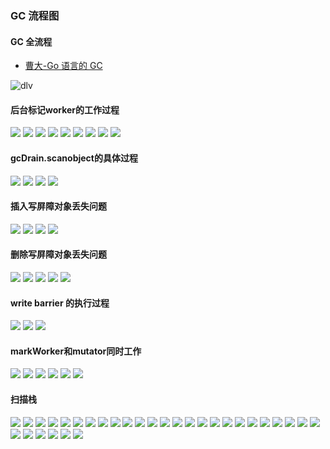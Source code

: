 <link rel="stylesheet" href="../images/ideal-image-slider.css">
<link rel="stylesheet" href="../images/ideal-default-theme.css">
<script src="../images/ideal-image-slider.js"></script>
<script src="../images/ideal-iis-bullet-nav.js"></script>

### GC 流程图

#### GC 全流程
* [曹大-Go 语言的 GC](https://time.geekbang.org/column/article/484271)

![dlv](../images/gc-alltime.png)

#### 后台标记worker的工作过程

<div class="IdealImageSlider">
    <img src="../images/gc-mark/1649752192-1.jpg" />
    <img src="../images/gc-mark/1649752193-2.jpg" />
    <img src="../images/gc-mark/1649752193-3.jpg" />
    <img src="../images/gc-mark/1649752193-4.jpg" />
    <img src="../images/gc-mark/1649752194-5.jpg" />
    <img src="../images/gc-mark/1649752194-6.jpg" />
    <img src="../images/gc-mark/1649752194-7.jpg" />
    <img src="../images/gc-mark/1649752195-8.jpg" />
    <img src="../images/gc-mark/1649752195-9.jpg" />
</div>

#### gcDrain.scanobject的具体过程

<div class="IdealImageSlider">
    <img src="../images/gc-scanobject/1649753414-1.jpg" />
    <img src="../images/gc-scanobject/1649753414-2.jpg" />
    <img src="../images/gc-scanobject/1649753415-3.jpg" />
    <img src="../images/gc-scanobject/1649753415-4.jpg" />
</div>

#### 插入写屏障对象丢失问题

<div class="IdealImageSlider">
    <img src="../images/insert-barrier/1649748070-1.jpg" />
    <img src="../images/insert-barrier/1649748071-2.jpg" />
    <img src="../images/insert-barrier/1649748071-3.jpg" />
    <img src="../images/insert-barrier/1649748072-4.jpg" />
</div>

#### 删除写屏障对象丢失问题

<div class="IdealImageSlider">
    <img src="../images/delete-barrier/1649748868-1.jpg" />
    <img src="../images/delete-barrier/1649748869-2.jpg" />
    <img src="../images/delete-barrier/1649748869-3.jpg" />
    <img src="../images/delete-barrier/1649748870-4.jpg" />
    <img src="../images/delete-barrier/1649748870-5.jpg" />
</div>

#### write barrier 的执行过程

<div class="IdealImageSlider">
    <img src="../images/write-barrier/1649746680-1.jpg" />
    <img src="../images/write-barrier/1649746681-2.jpg" />
    <img src="../images/write-barrier/1649746681-3.jpg" />
</div>

#### markWorker和mutator同时工作

<div class="IdealImageSlider">
    <img src="../images/gc-mark-mutator/1649754644-1.jpg" />
    <img src="../images/gc-mark-mutator/1649754644-2.jpg" />
    <img src="../images/gc-mark-mutator/1649754644-3.jpg" />
    <img src="../images/gc-mark-mutator/1649754645-4.jpg" />
    <img src="../images/gc-mark-mutator/1649754645-5.jpg" />
    <img src="../images/gc-mark-mutator/1649754646-6.jpg" />
</div>

#### 扫描栈

<div class="IdealImageSlider">
    <img src="../images/Go_GC/Go_GC_page-0001.jpg" />
    <img src="../images/Go_GC/Go_GC_page-0002.jpg" />
    <img src="../images/Go_GC/Go_GC_page-0003.jpg" />
    <img src="../images/Go_GC/Go_GC_page-0004.jpg" />
    <img src="../images/Go_GC/Go_GC_page-0005.jpg" />
    <img src="../images/Go_GC/Go_GC_page-0006.jpg" />
    <img src="../images/Go_GC/Go_GC_page-0007.jpg" />
    <img src="../images/Go_GC/Go_GC_page-0008.jpg" />
    <img src="../images/Go_GC/Go_GC_page-0009.jpg" />
    <img src="../images/Go_GC/Go_GC_page-0010.jpg" />
    <img src="../images/Go_GC/Go_GC_page-0011.jpg" />
    <img src="../images/Go_GC/Go_GC_page-0012.jpg" />
    <img src="../images/Go_GC/Go_GC_page-0013.jpg" />
    <img src="../images/Go_GC/Go_GC_page-0014.jpg" />
    <img src="../images/Go_GC/Go_GC_page-0015.jpg" />
    <img src="../images/Go_GC/Go_GC_page-0016.jpg" />
    <img src="../images/Go_GC/Go_GC_page-0017.jpg" />
    <img src="../images/Go_GC/Go_GC_page-0018.jpg" />
    <img src="../images/Go_GC/Go_GC_page-0019.jpg" />
    <img src="../images/Go_GC/Go_GC_page-0020.jpg" />
    <img src="../images/Go_GC/Go_GC_page-0021.jpg" />
    <img src="../images/Go_GC/Go_GC_page-0022.jpg" />
    <img src="../images/Go_GC/Go_GC_page-0023.jpg" />
    <img src="../images/Go_GC/Go_GC_page-0024.jpg" />
    <img src="../images/Go_GC/Go_GC_page-0025.jpg" />
    <img src="../images/Go_GC/Go_GC_page-0026.jpg" />
    <img src="../images/Go_GC/Go_GC_page-0027.jpg" />
    <img src="../images/Go_GC/Go_GC_page-0028.jpg" />
    <img src="../images/Go_GC/Go_GC_page-0029.jpg" />
    <img src="../images/Go_GC/Go_GC_page-0030.jpg" />
    <img src="../images/Go_GC/Go_GC_page-0031.jpg" />
</div>